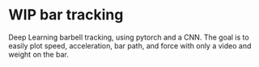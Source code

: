 # WIP bar tracking
Deep Learning barbell tracking, using pytorch and a CNN.
The goal is to easily plot speed, acceleration, bar path, and force with only a video and weight on the bar. 

